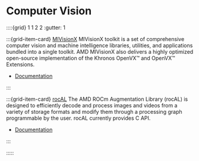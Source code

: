 # Computer Vision

::::{grid} 1 1 2 2
:gutter: 1

:::{grid-item-card} [MIVisionX](https://rocmdocs.amd.com/projects/MIVisionX/en/latest/)
MIVisionX toolkit is a set of comprehensive computer vision and machine intelligence libraries, utilities, and applications bundled into a single toolkit. AMD MIVisionX also delivers a highly optimized open-source implementation of the Khronos OpenVX™ and OpenVX™ Extensions.

- [Documentation](https://rocmdocs.amd.com/projects/MIVisionX/en/latest/)

:::

:::{grid-item-card} [rocAL](https://rocmdocs.amd.com/projects/rocAL/en/latest/)
The AMD ROCm Augmentation Library (rocAL) is designed to efficiently decode and process images and videos from a variety of storage formats and modify them through a processing graph programmable by the user. rocAL currently provides C API.

- [Documentation](https://rocmdocs.amd.com/projects/rocAL/en/latest/)

:::

:::::
